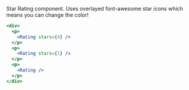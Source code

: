 Star Rating component. Uses overlayed font-awesome star icons which means you can change the color!

```jsx
<div>
  <p>
    <Rating stars={4} />
  </p>
  <p>
    <Rating stars={1} />
  </p>
  <p>
    <Rating />
  </p>
</div>
```

